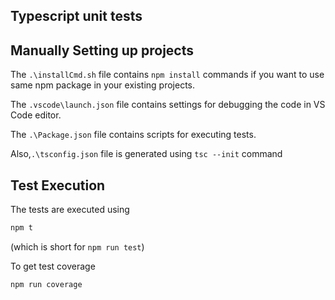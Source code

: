 ## Typescript unit tests

## Manually Setting up projects

The `.\installCmd.sh` file contains `npm install` commands if you want to use same npm package in your existing projects.

The `.vscode\launch.json` file contains settings for debugging the code in VS Code editor.

The `.\Package.json` file contains scripts for executing tests.


Also,`.\tsconfig.json` file is generated using `tsc --init` command


## Test Execution

The tests are executed using

```sh
npm t
```

(which is short for `npm run test`)

To get test coverage

```sh
npm run coverage
```
